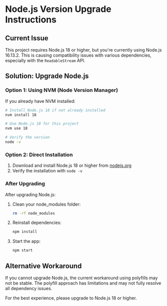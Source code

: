 # Node.js Version Upgrade Instructions

## Current Issue
This project requires Node.js 18 or higher, but you're currently using Node.js 16.13.2. This is causing compatibility issues with various dependencies, especially with the `ReadableStream` API.

## Solution: Upgrade Node.js

### Option 1: Using NVM (Node Version Manager)
If you already have NVM installed:

```bash
# Install Node.js 18 if not already installed
nvm install 18

# Use Node.js 18 for this project
nvm use 18

# Verify the version
node -v
```

### Option 2: Direct Installation
1. Download and install Node.js 18 or higher from [nodejs.org](https://nodejs.org/)
2. Verify the installation with `node -v`

### After Upgrading
After upgrading Node.js:

1. Clean your node_modules folder:
   ```bash
   rm -rf node_modules
   ```

2. Reinstall dependencies:
   ```bash
   npm install
   ```

3. Start the app:
   ```bash
   npm start
   ```

## Alternative Workaround
If you cannot upgrade Node.js, the current workaround using polyfills may not be stable. The polyfill approach has limitations and may not fully resolve all dependency issues.

For the best experience, please upgrade to Node.js 18 or higher. 